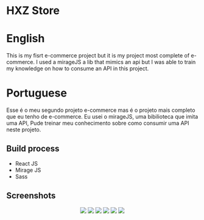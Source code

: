 # HXZ Store

# English

This is my fisrt e-commerce project but it is my project most complete of e-commerce. I used a mirageJS a lib that mimics an api but I was able to train my knowledge on how to consume an API in this project.

# Portuguese

Esse é o meu segundo projeto e-commerce mas é o projeto mais completo que eu tenho de e-commerce. Eu usei o mirageJS, uma bibilioteca que imita uma API, Pude treinar meu conhecimento sobre como consumir uma API neste projeto.

<h2>Build process</h2>
  <ul>
    <li>React JS</li>
    <li>Mirage JS</li>
    <li>Sass</li>
  </ul>

<h2>Screenshots</h2>
<div width="100%" align="center">
<img src="https://i.imgur.com/VcrhmDV.png"/>
<img src="https://i.imgur.com/N0TyMG3.png" />
<img src="https://i.imgur.com/nR6vdaY.png" />
<img src="https://i.imgur.com/nMhVWJx.png" />
<img src="https://i.imgur.com/QpTYFEY.png" />
<img src="https://i.imgur.com/VGN1q2v.png" />
</div>


